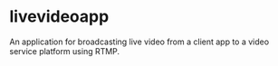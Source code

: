 # livevideoapp
An application for broadcasting live video from a client app to a video service platform using RTMP.
